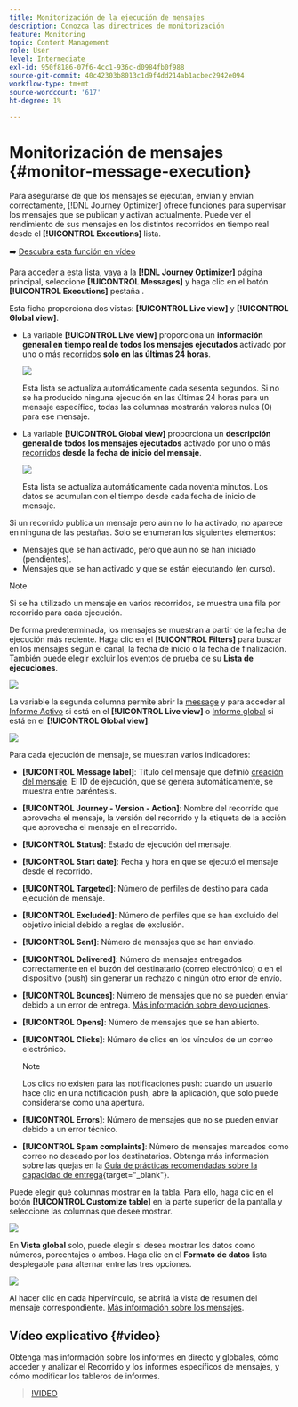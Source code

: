 ```yaml
---
title: Monitorización de la ejecución de mensajes
description: Conozca las directrices de monitorización
feature: Monitoring
topic: Content Management
role: User
level: Intermediate
exl-id: 950f8186-07f6-4cc1-936c-d0984fb0f988
source-git-commit: 40c42303b8013c1d9f4dd214ab1acbec2942e094
workflow-type: tm+mt
source-wordcount: '617'
ht-degree: 1%

---
```


# Monitorización de mensajes {#monitor-message-execution}

Para asegurarse de que los mensajes se ejecutan, envían y envían correctamente, [!DNL Journey Optimizer] ofrece funciones para supervisar los mensajes que se publican y activan actualmente. Puede ver el rendimiento de sus mensajes en los distintos recorridos <!--and APIs--> en tiempo real desde el **[!UICONTROL Executions]** lista.

➡️ [Descubra esta función en vídeo](#video)

Para acceder a esta lista, vaya a la **[!DNL Journey Optimizer]** página principal, seleccione **[!UICONTROL Messages]** y haga clic en el botón **[!UICONTROL Executions]** pestaña .

Esta ficha proporciona dos vistas: **[!UICONTROL Live view]** y **[!UICONTROL Global view]**.

* La variable **[!UICONTROL Live view]** proporciona un **información general en tiempo real de todos los mensajes ejecutados** activado por uno o más [recorridos](../building-journeys/journey.md) **solo en las últimas 24 horas**.

   ![](assets/message-execution-tab-live.png)

   Esta lista se actualiza automáticamente cada sesenta segundos. Si no se ha producido ninguna ejecución en las últimas 24 horas para un mensaje específico, todas las columnas mostrarán valores nulos (0) para ese mensaje.

* La variable **[!UICONTROL Global view]** proporciona un **descripción general de todos los mensajes ejecutados** activado por uno o más [recorridos](../building-journeys/journey.md) **desde la fecha de inicio del mensaje**.

   ![](assets/message-execution-tab-global.png)

   Esta lista se actualiza automáticamente cada noventa minutos. Los datos se acumulan con el tiempo desde cada fecha de inicio de mensaje.

Si un recorrido publica un mensaje pero aún no lo ha activado, no aparece en ninguna de las pestañas. Solo se enumeran los siguientes elementos:
* Mensajes que se han activado, pero que aún no se han iniciado (pendientes).
* Mensajes que se han activado y que se están ejecutando (en curso).

>[!NOTE]
>
>Si se ha utilizado un mensaje en varios recorridos, se muestra una fila por recorrido para cada ejecución.

De forma predeterminada, los mensajes se muestran a partir de la fecha de ejecución más reciente. Haga clic en el **[!UICONTROL Filters]** para buscar en los mensajes según el canal, la fecha de inicio o la fecha de finalización. También puede elegir excluir los eventos de prueba de su **Lista de ejecuciones**.

![](assets/message-execution-tab-filters.png)

La variable <!--**[!UICONTROL Quick action]**-->la segunda columna permite abrir la [message](../messages/get-started-content.md) y para acceder al [Informe Activo](../reports/live-report.md) si está en el **[!UICONTROL Live view]** o [Informe global](../reports/global-report.md) si está en el **[!UICONTROL Global view]**.

![](assets/message-execution-open-live-report.png)

Para cada ejecución de mensaje, se muestran varios indicadores:

* **[!UICONTROL Message label]**: Título del mensaje que definió [creación del mensaje](../messages/get-started-content.md). El ID de ejecución, que se genera automáticamente, se muestra entre paréntesis.

   <!--**[!UICONTROL Execution ID]**: Automatically generated identifier.
  **[!UICONTROL Source]**: Name of the journey leveraging that message.-->

* **[!UICONTROL Journey - Version - Action]**: Nombre del recorrido que aprovecha el mensaje, la versión del recorrido y la etiqueta de la acción que aprovecha el mensaje en el recorrido.

* **[!UICONTROL Status]**: Estado de ejecución del mensaje.

* **[!UICONTROL Start date]**: Fecha y hora en que se ejecutó el mensaje desde el recorrido.

* **[!UICONTROL Targeted]**: Número de perfiles de destino para cada ejecución de mensaje.

* **[!UICONTROL Excluded]**: Número de perfiles que se han excluido del objetivo inicial debido a reglas de exclusión.

* **[!UICONTROL Sent]**: Número de mensajes que se han enviado.

* **[!UICONTROL Delivered]**: Número de mensajes entregados correctamente en el buzón del destinatario (correo electrónico) o en el dispositivo (push) sin generar un rechazo o ningún otro error de envío.

* **[!UICONTROL Bounces]**: Número de mensajes que no se pueden enviar debido a un error de entrega. [Más información sobre devoluciones](suppression-list.md).

* **[!UICONTROL Opens]**: Número de mensajes que se han abierto.

* **[!UICONTROL Clicks]**: Número de clics en los vínculos de un correo electrónico.

   >[!NOTE]
   >
   >Los clics no existen para las notificaciones push: cuando un usuario hace clic en una notificación push, abre la aplicación, que solo puede considerarse como una apertura.

* **[!UICONTROL Errors]**: Número de mensajes que no se pueden enviar debido a un error técnico.

* **[!UICONTROL Spam complaints]**: Número de mensajes marcados como correo no deseado por los destinatarios. Obtenga más información sobre las quejas en la [Guía de prácticas recomendadas sobre la capacidad de entrega](https://experienceleague.adobe.com/docs/deliverability-learn/deliverability-best-practice-guide/metrics-for-deliverability/complaints.html#metrics-for-deliverability){target=&quot;_blank&quot;}.

Puede elegir qué columnas mostrar en la tabla. Para ello, haga clic en el botón **[!UICONTROL Customize table]** en la parte superior de la pantalla y seleccione las columnas que desee mostrar.

![](assets/message-execution-customize-table.png)

En **Vista global** solo, puede elegir si desea mostrar los datos como números, porcentajes o ambos. Haga clic en el **Formato de datos** lista desplegable para alternar entre las tres opciones.

![](assets/message-execution-data-format.png)

Al hacer clic en cada hipervínculo, se abrirá la vista de resumen del mensaje correspondiente. [Más información sobre los mensajes](../messages/get-started-content.md).

## Vídeo explicativo {#video}

Obtenga más información sobre los informes en directo y globales, cómo acceder y analizar el Recorrido y los informes específicos de mensajes, y cómo modificar los tableros de informes.

>[!VIDEO](https://video.tv.adobe.com/v/334108?quality=12)
